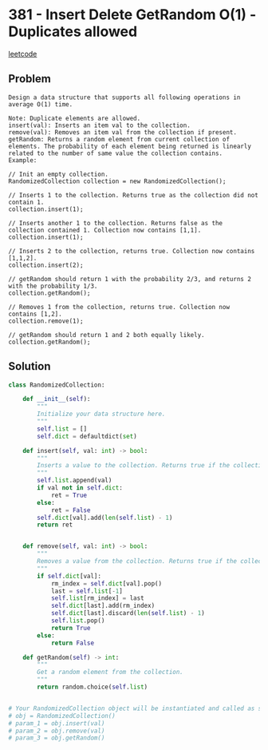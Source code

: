# 381 - Insert Delete GetRandom O(1) - Duplicates allowed

[leetcode](https://leetcode.com/problems/insert-delete-getrandom-o1-duplicates-allowed/)

## Problem

    Design a data structure that supports all following operations in average O(1) time.
    
    Note: Duplicate elements are allowed.
    insert(val): Inserts an item val to the collection.
    remove(val): Removes an item val from the collection if present.
    getRandom: Returns a random element from current collection of elements. The probability of each element being returned is linearly related to the number of same value the collection contains.
    Example:
    
    // Init an empty collection.
    RandomizedCollection collection = new RandomizedCollection();
    
    // Inserts 1 to the collection. Returns true as the collection did not contain 1.
    collection.insert(1);
    
    // Inserts another 1 to the collection. Returns false as the collection contained 1. Collection now contains [1,1].
    collection.insert(1);
    
    // Inserts 2 to the collection, returns true. Collection now contains [1,1,2].
    collection.insert(2);
    
    // getRandom should return 1 with the probability 2/3, and returns 2 with the probability 1/3.
    collection.getRandom();
    
    // Removes 1 from the collection, returns true. Collection now contains [1,2].
    collection.remove(1);
    
    // getRandom should return 1 and 2 both equally likely.
    collection.getRandom();

## Solution

```python
class RandomizedCollection:

    def __init__(self):
        """
        Initialize your data structure here.
        """
        self.list = []
        self.dict = defaultdict(set)

    def insert(self, val: int) -> bool:
        """
        Inserts a value to the collection. Returns true if the collection did not already contain the specified element.
        """
        self.list.append(val)
        if val not in self.dict:
            ret = True
        else:
            ret = False
        self.dict[val].add(len(self.list) - 1)
        return ret


    def remove(self, val: int) -> bool:
        """
        Removes a value from the collection. Returns true if the collection contained the specified element.
        """
        if self.dict[val]:
            rm_index = self.dict[val].pop()
            last = self.list[-1]
            self.list[rm_index] = last
            self.dict[last].add(rm_index)
            self.dict[last].discard(len(self.list) - 1)
            self.list.pop()
            return True
        else:
            return False

    def getRandom(self) -> int:
        """
        Get a random element from the collection.
        """
        return random.choice(self.list)


# Your RandomizedCollection object will be instantiated and called as such:
# obj = RandomizedCollection()
# param_1 = obj.insert(val)
# param_2 = obj.remove(val)
# param_3 = obj.getRandom()
```
